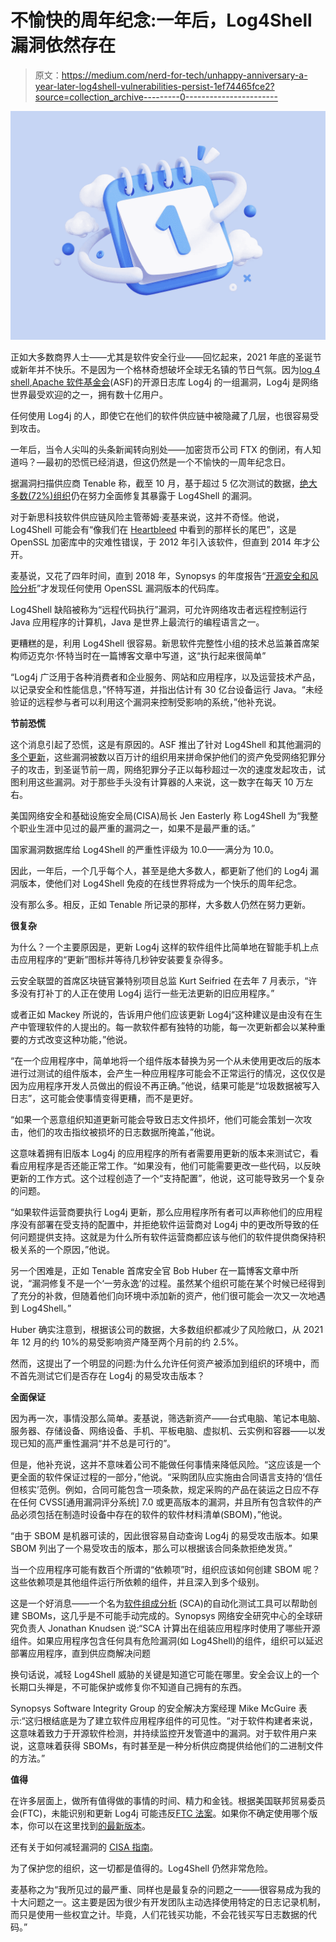 # 不愉快的周年纪念:一年后，Log4Shell 漏洞依然存在

> 原文：<https://medium.com/nerd-for-tech/unhappy-anniversary-a-year-later-log4shell-vulnerabilities-persist-1ef74465fce2?source=collection_archive---------0----------------------->

![](img/2619510665d67dd3a05622fb098edd25.png)

正如大多数商界人士——尤其是软件安全行业——回忆起来，2021 年底的圣诞节或新年并不快乐。不是因为一个格林奇想破坏全球无名镇的节日气氛。因为[log 4 shell](https://www.synopsys.com/blogs/software-security/mitigating-impact-of-log4j-log4shell/?cmp=pr-sig&utm_medium=referral),[Apache 软件基金会](https://www.apache.org/)(ASF)的开源日志库 Log4j 的一组漏洞，Log4j 是网络世界最受欢迎的之一，拥有数十亿用户。

任何使用 Log4j 的人，即使它在他们的软件供应链中被隐藏了几层，也很容易受到攻击。

一年后，当令人尖叫的头条新闻转向别处——加密货币公司 FTX 的倒闭，有人知道吗？—最初的恐慌已经消退，但这仍然是一个不愉快的一周年纪念日。

据漏洞扫描供应商 Tenable 称，截至 10 月，基于超过 5 亿次测试的数据，[绝大多数(72%)组织](https://www.tenable.com/press-releases/tenable-research-finds-72-of-organizations-remain-vulnerable-to-nightmare-log4j)仍在努力全面修复其暴露于 Log4Shell 的漏洞。

对于新思科技软件供应链风险主管蒂姆·麦基来说，这并不奇怪。他说，Log4Shell 可能会有“像我们在 [Heartbleed](https://heartbleed.com/) 中看到的那样长的尾巴”，这是 OpenSSL 加密库中的灾难性错误，于 2012 年引入该软件，但直到 2014 年才公开。

麦基说，又花了四年时间，直到 2018 年，Synopsys 的年度报告“[开源安全和风险分析](https://www.synopsys.com/software-integrity/resources/analyst-reports/open-source-security-risk-analysis.html?cmp=pr-sig&utm_medium=referral)”才发现任何使用 OpenSSL 漏洞版本的代码库。

Log4Shell 缺陷被称为“远程代码执行”漏洞，可允许网络攻击者远程控制运行 Java 应用程序的计算机，Java 是世界上最流行的编程语言之一。

更糟糕的是，利用 Log4Shell 很容易。新思软件完整性小组的技术总监兼首席架构师迈克尔·怀特当时在一篇博客文章中写道，这“执行起来很简单”

“Log4j 广泛用于各种消费者和企业服务、网站和应用程序，以及运营技术产品，以记录安全和性能信息，”怀特写道，并指出估计有 30 亿台设备运行 Java。“未经验证的远程参与者可以利用这个漏洞来控制受影响的系统，”他补充说。

**节前恐慌**

这个消息引起了恐慌，这是有原因的。ASF 推出了针对 Log4Shell 和其他漏洞的[多个更新](https://logging.apache.org/log4j/2.x/security.html)，这些漏洞被数以百万计的组织用来拼命保护他们的资产免受网络犯罪分子的攻击，到圣诞节前一周，网络犯罪分子正以每秒超过一次的速度发起攻击，试图利用这些漏洞。对于那些手头没有计算器的人来说，这一数字在每天 10 万左右。

美国网络安全和基础设施安全局(CISA)局长 Jen Easterly 称 Log4Shell 为“我整个职业生涯中见过的最严重的漏洞之一，如果不是最严重的话。”

国家漏洞数据库给 Log4Shell 的严重性评级为 10.0——满分为 10.0。

因此，一年后，一个几乎每个人，甚至是绝大多数人，都更新了他们的 Log4j 漏洞版本，使他们对 Log4Shell 免疫的在线世界将成为一个快乐的周年纪念。

没有那么多。相反，正如 Tenable 所记录的那样，大多数人仍然在努力更新。

**很复杂**

为什么？一个主要原因是，更新 Log4j 这样的软件组件比简单地在智能手机上点击应用程序的“更新”图标并等待几秒钟安装要复杂得多。

云安全联盟的首席区块链官兼特别项目总监 Kurt Seifried 在去年 7 月表示，“许多没有打补丁的人正在使用 Log4j 运行一些无法更新的旧应用程序。”

或者正如 Mackey 所说的，告诉用户他们应该更新 Log4j“这种建议是由没有在生产中管理软件的人提出的。每一款软件都有独特的功能，每一次更新都会以某种重要的方式改变这种功能，”他说。

“在一个应用程序中，简单地将一个组件版本替换为另一个从未使用更改后的版本进行过测试的组件版本，会产生一种应用程序可能会不正常运行的情况，这仅仅是因为应用程序开发人员做出的假设不再正确。”他说，结果可能是“垃圾数据被写入日志”，这可能会使事情变得更糟，而不是更好。

“如果一个恶意组织知道更新可能会导致日志文件损坏，他们可能会策划一次攻击，他们的攻击指纹被损坏的日志数据所掩盖，”他说。

这意味着拥有旧版本 Log4j 的应用程序的所有者需要用更新的版本来测试它，看看应用程序是否还能正常工作。“如果没有，他们可能需要更改一些代码，以反映更新的工作方式。这个过程创造了一个“支持配置”，他说，这可能导致另一个复杂的问题。

“如果软件运营商要执行 Log4j 更新，那么应用程序所有者可以声称他们的应用程序没有部署在受支持的配置中，并拒绝软件运营商对 Log4j 中的更改所导致的任何问题提供支持。这就是为什么所有软件运营商都应该与他们的软件提供商保持积极关系的一个原因，”他说。

另一个困难是，正如 Tenable 首席安全官 Bob Huber 在一篇博客文章中所说，“漏洞修复不是一个‘一劳永逸’的过程。虽然某个组织可能在某个时候已经得到了充分的补救，但随着他们向环境中添加新的资产，他们很可能会一次又一次地遇到 Log4Shell。”

Huber 确实注意到，根据该公司的数据，大多数组织都减少了风险敞口，从 2021 年 12 月的约 10%的易受影响资产降至两个月前的约 2.5%。

然而，这提出了一个明显的问题:为什么允许任何资产被添加到组织的环境中，而不首先测试它们是否存在 Log4j 的易受攻击版本？

**全面保证**

因为再一次，事情没那么简单。麦基说，筛选新资产——台式电脑、笔记本电脑、服务器、存储设备、网络设备、手机、平板电脑、虚拟机、云实例和容器——以发现已知的高严重性漏洞“并不总是可行的”。

但是，他补充说，这并不意味着公司不能做任何事情来降低风险。“这应该是一个更全面的软件保证过程的一部分，”他说。“采购团队应实施由合同语言支持的‘信任但核实’范例。例如，合同可能包含一项条款，规定采购的产品在装运之日应不存在任何 CVSS[通用漏洞评分系统] 7.0 或更高版本的漏洞，并且所有包含软件的产品必须包括在制造时设备中存在的软件的软件材料清单(SBOM)，”他说。

“由于 SBOM 是机器可读的，因此很容易自动查询 Log4j 的易受攻击版本。如果 SBOM 列出了一个易受攻击的版本，那么可以根据该合同条款拒绝发货。”

当一个应用程序可能有数百个所谓的“依赖项”时，组织应该如何创建 SBOM 呢？这些依赖项是其他组件运行所依赖的组件，并且深入到多个级别。

这是一个好消息——一个名为[软件组成分析](https://www.synopsys.com/software-integrity/security-testing/software-composition-analysis.html?cmp=pr-sig&utm_medium=referral) (SCA)的自动化测试工具可以帮助创建 SBOMs，这几乎是不可能手动完成的。Synopsys 网络安全研究中心的全球研究负责人 Jonathan Knudsen 说:“SCA 计算出在组装应用程序时使用了哪些开源组件。如果应用程序包含任何具有危险漏洞(如 Log4Shell)的组件，组织可以延迟部署应用程序，直到供应商解决问题

换句话说，减轻 Log4Shell 威胁的关键是知道它可能在哪里。安全会议上的一个长期口头禅是，不可能保护或修复你不知道自己拥有的东西。

Synopsys Software Integrity Group 的安全解决方案经理 Mike McGuire 表示:“这归根结底是为了建立软件应用程序组件的可见性。“对于软件构建者来说，这意味着致力于开源软件检测，并持续监控开发管道中的漏洞。对于软件用户来说，这意味着获得 SBOMs，有时甚至是一种分析供应商提供给他们的二进制文件的方法。”

**值得**

在许多层面上，做所有值得做的事情的时间、精力和金钱。根据美国联邦贸易委员会(FTC)，未能识别和更新 Log4j 可能违反[FTC 法案](https://www.ftc.gov/enforcement/statutes/federal-trade-commission-act)。如果你不确定使用哪个版本，你可以在这里找到[的最新版本](https://logging.apache.org/log4j/2.x/security.html)。

还有关于如何减轻漏洞的 [CISA 指南](https://www.cisa.gov/uscert/apache-log4j-vulnerability-guidance)。

为了保护您的组织，这一切都是值得的。Log4Shell 仍然非常危险。

麦基称之为“我所见过的最严重、同样也是最复杂的问题之一——很容易成为我的十大问题之一。这主要是因为很少有开发团队主动选择使用特定的日志记录机制，而只是使用一些权宜之计。毕竟，人们花钱买功能，不会花钱买写日志数据的代码。”